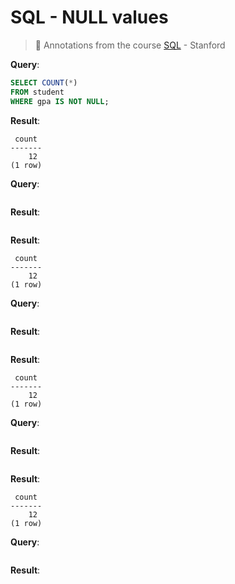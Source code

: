 # SQL - NULL values
> :dvd: Annotations from the course [SQL](https://lagunita.stanford.edu/courses/DB/SQL/SelfPaced/info) - Stanford

**Query**:

```sql
SELECT COUNT(*)
FROM student
WHERE gpa IS NOT NULL;
```

**Result**:

```
 count
-------
    12
(1 row)
```

**Query**:

```sql

```

**Result**:

```

```

**Result**:

```
 count
-------
    12
(1 row)
```

**Query**:

```sql

```

**Result**:

```

```

**Result**:

```
 count
-------
    12
(1 row)
```

**Query**:

```sql

```

**Result**:

```

```

**Result**:

```
 count
-------
    12
(1 row)
```

**Query**:

```sql

```

**Result**:

```

```
